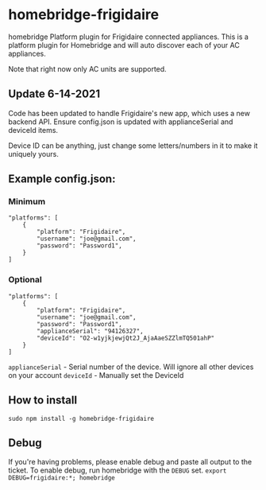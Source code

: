 # homebridge-frigidaire
homebridge Platform plugin for Frigidaire connected appliances.  This is a platform plugin for Homebridge and will auto discover each of your AC appliances.

Note that right now only AC units are supported.

## Update 6-14-2021
Code has been updated to handle Frigidaire's new app, which uses a new backend API. Ensure config.json is updated with applianceSerial and deviceId items.

Device ID can be anything, just change some letters/numbers in it to make it uniquely yours.

## Example config.json:
### Minimum
	"platforms": [
		{
			"platform": "Frigidaire",
			"username": "joe@gmail.com",
			"password": "Password1",
		}
	]

### Optional
	"platforms": [
		{
			"platform": "Frigidaire",
			"username": "joe@gmail.com",
			"password": "Password1",
			"applianceSerial": "94126327",
			"deviceId": "O2-w1yjkjewjQt2J_AjaAaeSZZlmTQ501ahP" 
		}
	]

```applianceSerial``` - Serial number of the device.  Will ignore all other devices on your account
```deviceId``` - Manually set the DeviceId


## How to install

 ```sudo npm install -g homebridge-frigidaire```

## Debug
If you're having problems, please enable debug and paste all output to the ticket.  To enable debug, run homebridge with the ```DEBUG``` set.
```export DEBUG=frigidaire:*; homebridge```
